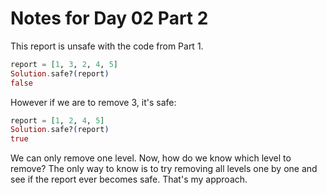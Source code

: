 Notes for Day 02 Part 2
=======================

This report is unsafe with the code from Part 1.

```elixir
report = [1, 3, 2, 4, 5]
Solution.safe?(report)
false
```

However if we are to remove 3, it's safe:

```elixir
report = [1, 2, 4, 5]
Solution.safe?(report)
true
```

We can only remove one level. Now, how do we know which level to remove? The only way to know is to try removing all levels one by one and see if the report ever becomes safe. That's my approach.
